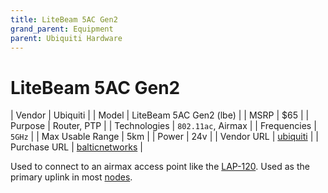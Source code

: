 ```yaml
---
title: LiteBeam 5AC Gen2
grand_parent: Equipment
parent: Ubiquiti Hardware
---
```


# LiteBeam 5AC Gen2

| Vendor | Ubiquiti |
| Model | LiteBeam 5AC Gen2 (lbe) |
| MSRP | $65 |
| Purpose | Router, PTP |
| Technologies | `802.11ac`, Airmax |
| Frequencies | `5GHz` |
| Max Usable Range | 5km |
| Power | 24v |
| Vendor URL | [ubiquiti](https://store.ui.com/collections/operator-airmax-devices/products/litebeam-5ac-gen2) |
| Purchase URL | [balticnetworks](https://www.balticnetworks.com/ubiquiti-airmax-litebeam-gen-2-5ac-2-4-5ghz-23dbi-cpe-us) |

Used to connect to an airmax access point like the [LAP-120](/equipment/ubiquiti/lap120). Used as the primary uplink in most [nodes](/docs/architecture/nodes).

